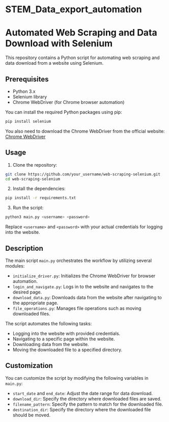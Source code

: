 # STEM_Data_export_automation


# Automated Web Scraping and Data Download with Selenium

This repository contains a Python script for automating web scraping and data download from a website using Selenium.

## Prerequisites

- Python 3.x
- Selenium library
- Chrome WebDriver (for Chrome browser automation)

You can install the required Python packages using pip:

```bash
pip install selenium
```

You also need to download the Chrome WebDriver from the official website: [Chrome WebDriver](https://sites.google.com/a/chromium.org/chromedriver/downloads)

## Usage

1. Clone the repository:

```bash
git clone https://github.com/your_username/web-scraping-selenium.git
cd web-scraping-selenium
```

2. Install the dependencies:

```bash
pip install -r requirements.txt
```

3. Run the script:

```bash
python3 main.py <username> <password>
```

Replace `<username>` and `<password>` with your actual credentials for logging into the website.

## Description

The main script `main.py` orchestrates the workflow by utilizing several modules:

- `initialize_driver.py`: Initializes the Chrome WebDriver for browser automation.
- `login_and_navigate.py`: Logs in to the website and navigates to the desired page.
- `download_data.py`: Downloads data from the website after navigating to the appropriate page.
- `file_operations.py`: Manages file operations such as moving downloaded files.

The script automates the following tasks:
- Logging into the website with provided credentials.
- Navigating to a specific page within the website.
- Downloading data from the website.
- Moving the downloaded file to a specified directory.

## Customization

You can customize the script by modifying the following variables in `main.py`:

- `start_date` and `end_date`: Adjust the date range for data download.
- `download_dir`: Specify the directory where downloaded files are saved.
- `filename_pattern`: Specify the pattern to match for the downloaded file.
- `destination_dir`: Specify the directory where the downloaded file should be moved.

